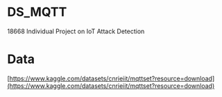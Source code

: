 # DS_MQTT
 18668 Individual Project on IoT Attack Detection

# Data
[https://www.kaggle.com/datasets/cnrieiit/mqttset?resource=download](https://www.kaggle.com/datasets/cnrieiit/mqttset?resource=download)